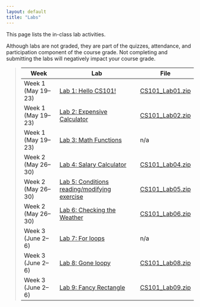 ```yaml
---
layout: default
title: "Labs"
---
```


This page lists the in-class lab activities.

Although labs are not graded, they are part of the quizzes, attendance,
and participation component of the course grade.  Not completing
and submitting the labs will negatively impact your course grade.

> Week | Lab | File
> ---- | --- | ----
> Week 1 (May 19&ndash;23) | [Lab 1: Hello CS101!](lab01.html) | [CS101\_Lab01.zip](CS101_Lab01.zip)
> Week 1 (May 19&ndash;23) | [Lab 2: Expensive Calculator](lab02.html) | [CS101\_Lab02.zip](CS101_Lab02.zip)
> Week 1 (May 19&ndash;23) | [Lab 3: Math Functions](lab03.html) | n/a
> Week 2 (May 26&ndash;30) | [Lab 4: Salary Calculator](lab04.html) | [CS101\_Lab04.zip](CS101_Lab04.zip)
> Week 2 (May 26&ndash;30) | [Lab 5: Conditions reading/modifying exercise](lab05.html) | [CS101\_Lab05.zip](CS101_Lab05.zip)
> Week 2 (May 26&ndash;30) | [Lab 6: Checking the Weather](lab06.html) | [CS101\_Lab06.zip](CS101_Lab06.zip)
> Week 3 (June 2&ndash;6) | [Lab 7: For loops](lab07.html) | n/a
> Week 3 (June 2&ndash;6) | [Lab 8: Gone loopy](lab08.html) | [CS101\_Lab08.zip](CS101_Lab08.zip)
> Week 3 (June 2&ndash;6) | [Lab 9: Fancy Rectangle](lab09.html) | [CS101\_Lab09.zip](CS101_Lab09.zip)


<!--
> Tues, Mar 11th | [Lab 10: Array Exercises](lab10.html) | n/a
> Thurs, Mar 13th | [Lab 11: More Array Exercises](lab11.html) | n/a
> Tues, Mar 18th | [Lab 12: Kitten Pictures](lab12.html) | [CS101\_Lab12.zip](CS101_Lab12.zip)
> Thurs, Mar 20th | [Lab 13: Right Triangle](lab13.html) | [CS101\_Lab13.zip](CS101_Lab13.zip)
> Tues, Mar 25th | [Lab 14: Simple Stats](lab14.html) | [CS101\_Lab14.zip](CS101_Lab14.zip)
> Thurs, Mar 27th | [Lab 15: Functions reading/modifying exercise](lab15.html) | [CS101\_Lab15.zip](CS101_Lab15.zip)
> Thurs, Apr 3rd | [Lab 16: Grass Fire](lab16.html) <br> [Lab 17: Fancy Output](lab17.html) | [CS101\_Lab16.zip](CS101_Lab16.zip) <br> [CS101\_Lab17.zip](CS101_Lab17.zip)
> Tues, Apr 8th | [Lab 18: Boing!](lab18.html) | [CS101\_Lab18.zip](CS101_Lab18.zip)
> Thurs, Apr 10th | [Lab 19: Boing! revisited](lab19.html) | [CS101\_Lab19.zip](CS101_Lab19.zip)
> Tues, Apr 15th | [Lab 20: Boing! with pointers](lab20.html) | [CS101\_Lab20.zip](CS101_Lab20.zip)
> Thurs, Apr 24th | [Lab 21: Boing! particle simulation](lab21.html) | [CS101\_Lab21.zip](CS101_Lab21.zip)
-->
